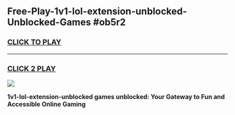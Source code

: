 
## Free-Play-1v1-lol-extension-unblocked-Unblocked-Games #ob5r2
<h3>
<a href="https://news.freeplayer.one?title=1v1-lol-extension-unblocked&ref=8M">CLICK TO PLAY</a></h3>
<hr>

<h3>
<a href="https://news.freeplayer.one?title=1v1-lol-extension-unblocked&ref=8M">CLICK 2 PLAY</a>
  
</h3>

<a href="https://news.freeplayer.one?title=1v1-lol-extension-unblocked&ref=8M"><img src="https://clearcache.store/games.png"></a>


**1v1-lol-extension-unblocked games unblocked: Your Gateway to Fun and Accessible Online Gaming**
